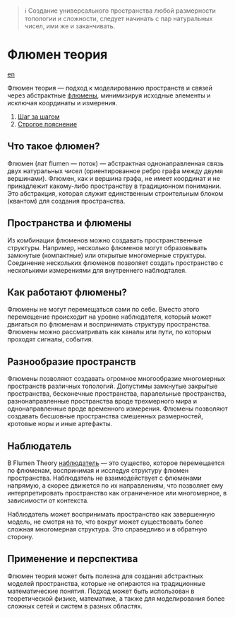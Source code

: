 > :information_source: Cоздание универсального пространства любой размерности 
топологии и сложности, следует начинать с пар натуральных чисел, ими же и заканчивать.



# Флюмен теория

[en](../README.md)

Флюмен теория — подход к моделированию пространств и связей через абстрактные 
[флюмены](./flumen.md), минимизируя исходные элементы и исключая координаты и 
измерения.

1. [Шаг за шагом](/ru/flumen-intro.md)
0. [Строгое пояснение](/arxiv/export/flumen_ru.pdf)



## Что такое флюмен?

Флюмен (лат flumen — поток) — абстрактная однонаправленная связь двух 
натуральных чисел (ориентированное ребро графа между двумя вершинами). Флюмен, 
как и вершина графа, не имеет координат и не принадлежит какому-либо 
пространству в традиционном понимании. Это абстракция, которая служит 
единственным строительным блоком (квантом) для создания пространства.



## Пространства и флюмены

Из комбинации флюменов можно создавать пространственные структуры. Например, 
несколько флюменов могут образовывать замкнутые (компактные) или открытые 
многомерные структуры. Соединение нескольких флюменов позволяет создать 
пространство с несколькими измерениями для внутреннего наблюдталея.



## Как работают флюмены?

Флюмены не могут перемещаться сами по себе. Вместо этого перемещение происходит 
на уровне наблюдателя, который может двигаться по флюменам и воспринимать 
структуру пространства. Флюмены можно рассматривать как каналы или пути, по 
которым проходят сигналы, события.



## Разнообразие пространств

Флюмены позволяют создавать огромное многообразие многомерных пространств 
различных топологий. Допустимы замкнутые закрытые пространства, бесконечные 
пространства, паралельные пространства, разнонаправленные пространства вроде 
трехмерного мира и однонаправленные вроде временного измерения. Флюмены 
позволяют создавать бесшовные пространства смешенных размерностей, кротовые норы 
и иные артефакты.



## Наблюдатель

В Flumen Theory [наблюдатель](./observers.md) — это существо, которое 
перемещается по флюменам, воспринимая и исследуя структуру флюмен пространства. 
Наблюдатель не взаимодействует с флюменами напрямую, а скорее движется по их 
направлениям, что позволяет ему интерпретировать пространство как ограниченное 
или многомерное, в зависимости от контекста.

Наблюдатель может воспринимать пространство как завершенную модель, не смотря на 
то, что вокруг может существовать более сложная многомерная структура. Это 
справедливо и в обратную сторону. 



## Применение и перспектива

Флюмен теория может быть полезна для создания абстрактных моделей пространства, 
которые не опираются на традиционные математические понятия. Подход может быть 
использован в теоретической физике, математике, а также для моделирования более 
сложных сетей и систем в разных областях.

